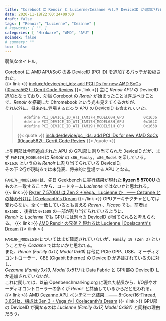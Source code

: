 ```yaml
---
title: "Coreboot に Renoir と Lucienne/Cezanne らしき DeviceID が追加される"
date: 2020-11-18T22:00:24+09:00
draft: false
tags: [ "Renoir", "Lucienne", "Cezanne" ]
# keywords: [ "", ]
categories: [ "Hardware", "AMD", "APU" ]
noindex: false
# summary: ""
toc: false
---
```


弱気なタイトル。  

Coreboot に AMD APU/SoC の各 DeviceID (PCI ID) を追加するパッチが投稿された。  
{{< link >}} [include/device/pci_ids: add PCI IDs for new AMD SoCs (I0caea562) · Gerrit Code Review](https://review.coreboot.org/c/coreboot/+/47703) {{< /link >}}
主に *Renoir APU* の DeviceID 追加となっており、勿論 Coreboot の *Renoir* が始まったことは喜ぶべきことで、*Renoir* を搭載した Chromebook という光も見えてくるのだが、  
それ以外に、将来的に登場するだろう APU の DeviceID も含まれていた。  

 >        #define PCI_DEVICE_ID_ATI_FAM17H_MODEL60H_GPU			0x1636
 >        #define PCI_DEVICE_ID_ATI_FAM17H_MODEL68H_GPU			0x164C
 >        #define PCI_DEVICE_ID_ATI_FAM19H_MODEL51H_GPU			0x1638
 >
 > {{< quote >}} [include/device/pci_ids: add PCI IDs for new AMD SoCs (I0caea562) · Gerrit Code Review](https://review.coreboot.org/c/coreboot/+/47703) {{< /quote >}}

上引用部は今回追加された APU の GPU部に割り当てられた DeviceID だが、まず `FAM17H_MODEL60H` は *Renoir* の `x86_Family, x86_Model` を示している。`0x1636` というのも *Renoir* に割り当てられている DeviceID。  
その下 2行が現時点では未発表、将来的に登場する APU となる。  

`FAM17H_MODEL68H` は、先日 Geekbench に実行結果が現れた **Ryzen 5 5700U** のものと一致することから、コードネーム *Lucienne* ではないかと思われる。  
{{< link >}} [Ryzen 7 5700U は Zen 2 + Vega、Lucienne か　―― Cezanne との棲み分けは | Coelacanth's Dream](/posts/2020/11/12/ryzen-7-5700u-lcn/) {{< /link >}}
GPUアーキテクチャとしては変わらない、全く一致しているとも言える *Raven* 、*Picaso* でも、前者は `0x15DD` 、後者は `0x15D8` の一部が割り当てられているように、  
*Renoir* と *Lucienne* でも GPU には別々の DeviceID が当てられると考えられる。  {{< link >}} [AMD Renoir の兄弟？ 現れるは Lucienne | Coelacanth's Dream](/posts/2020/06/20/amd-lucianne-apu/) {{< /link >}}

`FAM19H_MODEL51H` についてはまだ確認されていないが、`Family 19 (Zen 3)` ということから *Cezanne* ではないかと思われる。  
また、*Renoir (Family 0x17, Model 0x60)* は他に PCIe GPP、USB、オーディオコントローラー、GBE (Gigabit Ethernet) の DeviceID が追加されているのに対し、  
*Cezanne (Family 0x19, Model 0x51?)* は Data Fabric と GPU部の DeviceID しか追加されていないが、  
これに関しては、以前 Openbenchmarking.org に現れた結果から、I/O部やオーディオコントローラーの多くが *Renoir* と共通しているからだと思われる。  
{{< link >}} [AMD Cezanne APU ベンチマーク結果　―― 8-Core/16-Thread, 3.6GHz、構成は Zen 3 + Vega か | Coelacanth's Dream](/posts/2020/08/31/amd-cezanne-benchmark/) {{< /link >}}
GPU部の DeviceID が異なるのは *Lucienne (Family 0x17, Model 0x68?)* と同様の理由だろう。  


